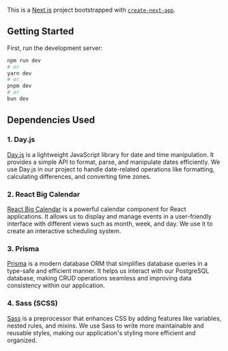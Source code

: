 This is a [Next.js](https://nextjs.org) project bootstrapped with [`create-next-app`](https://nextjs.org/docs/app/api-reference/cli/create-next-app).

## Getting Started

First, run the development server:

```bash
npm run dev
# or
yarn dev
# or
pnpm dev
# or
bun dev
```

## Dependencies Used

### 1. Day.js

[Day.js](https://day.js.org/) is a lightweight JavaScript library for date and time manipulation. It provides a simple API to format, parse, and manipulate dates efficiently. We use Day.js in our project to handle date-related operations like formatting, calculating differences, and converting time zones.

### 2. React Big Calendar

[React Big Calendar](https://github.com/jquense/react-big-calendar) is a powerful calendar component for React applications. It allows us to display and manage events in a user-friendly interface with different views such as month, week, and day. We use it to create an interactive scheduling system.

### 3. Prisma

[Prisma](https://www.prisma.io/) is a modern database ORM that simplifies database queries in a type-safe and efficient manner. It helps us interact with our PostgreSQL database, making CRUD operations seamless and improving data consistency within our application.

### 4. Sass (SCSS)

[Sass](https://sass-lang.com/) is a preprocessor that enhances CSS by adding features like variables, nested rules, and mixins. We use Sass to write more maintainable and reusable styles, making our application's styling more efficient and organized.
